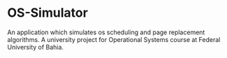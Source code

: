 # OS-Simulator
An application which simulates os scheduling and page replacement algorithms. A university project for Operational Systems course at Federal University of Bahia.
